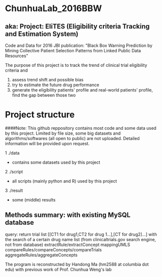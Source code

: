 # ChunhuaLab_2016BBW
## aka: Project: EliTES (Eligibility criteria Tracking and Estimation System)

Code and Data for 2016 JBI publication: "Black Box Warning Prediction by Mining Collective Patient Selection Patterns from Linked Public Data Resources"

The purpose of this project is to track the trend of clinical trial eligibility criteria and
1) assess trend shift and possible bias
2) try to estimate the future drug performance
3) generate the eligibility patients' profile and real-world patients' profile, find the gap between those two


# Project structure

####Note: This github reppository contains most code and some data used by this project. Limited by file size, some big datasets and algorithms/softwares (all open to public) are not uploaded. Detailed information will be provided upon request.

1 ./data
  * contains some datasets used by this project
  
2 ./script
  * all scripts (mainly python and R) used by this project
  
3 ./result
  * some (middle) results


## Methods summary: with existing MySQL database
query: return trial list [[CT1 for drug1,CT2 for drug 1...],[CT for drug2]...] with the search of a certain drug name list
    (from clinicaltrials.gov search engine, not from database)
extractRule/extractConcept
mappingUMLS
compareRules/compareConcepts/compareTrials
aggregateRules/aggregateConcepts

The program is reconstructed by Handong Ma (hm2588 at columbia dot edu) with previous work of Prof. Chunhua Weng's lab
